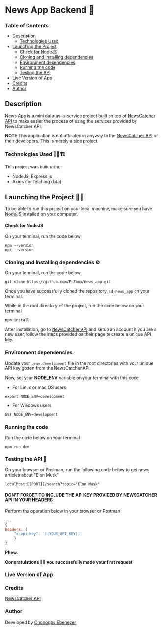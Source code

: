 # News App Backend 📰

### Table of Contents

-   [Description](#description)
    -   [Technologies Used](#technologies-used)
-   [Launching the Project](#launching-the-project)
    -   [Check for NodeJS](#check-for-nodejs)
    -   [Cloning and Installing dependencies](#cloning-and-installing-dependencies)
    -   [Environment dependencies](#environment-dependencies)
    -   [Running the code](#running-the-code)
    -   [Testing the API](#testing-the-api)
-   [Live Version of App](#live-version-of-app)
-   [Credits](#credits)
-   [Author](#author)

## Description

News App is a mini data-as-a-service project built on top of [NewsCatcher API](https://docs.newscatcherapi.com/) to make easier the process of using the services provided by NewsCatcher API.

**NOTE** This application is not affiliated in anyway to the [NewsCatcher API](https://docs.newscatcherapi.com/) or their developers. This is merely a side project.

### Technologies Used 👩‍💻🏗

This project was built using:

-   NodeJS, Express.js
-   Axios (for fetching data)

## Launching the Project 🚀🚀

To be able to run this project on your local machine, make sure you have [NodeJS](https://nodejs.org/) installed on your computer.

#### Check for NodeJS

On your terminal, run the code below

```shell
npm --version
npx --version
```

### Cloning and Installing dependencies ⚙

On your terminal, run the code below

```shell
git clone https://github.com/E-Zbox/news_app.git
```

Once you have successfully cloned the repository, `cd news_app` on your terminal.

While in the root directory of the project, run the code below on your terminal

```shell
npm install
```

After installation, go to [NewsCatcher API](https://docs.newscatcherapi.com/) and setup an account if you are a new user, follow the steps provided on their page to create a unique API key.

### Environment dependencies

Update your `.env.development` file in the root directories with your unique API key gotten from the NewsCatcher API.

Now, set your **NODE_ENV** variable on your terminal with this code

-   For Linux or mac OS users

```shell
export NODE_ENV=development
```

-   For Windows users

```shell
SET NODE_ENV=development
```

### Running the code

Run the code below on your terminal

```shell
npm run dev
```

### Testing the API 🧪

On your browser or Postman, run the following code below to get news articles about "Elon Musk"

```shell
localhost:[[PORT]]/search?topic="Elon Musk"
```

#### DON'T FORGET TO INCLUDE THE API KEY PROVIDED BY NEWSCATCHER API IN YOUR HEADERS

Perform the operation below in your browser or Postman

```javascript
...
{
headers: {
	"x-api-key": `[[YOUR_API_KEY]]`
	}
}
```

**Phew.**

**Congratulations 🎉🍾 you successfully made your first request**

### Live Version of App

### Credits

[NewsCatcher API](https://docs.newscatcherapi.com/)

### Author

Developed by [Ononogbu Ebenezer](https://twitter.com/ceoCodes)
